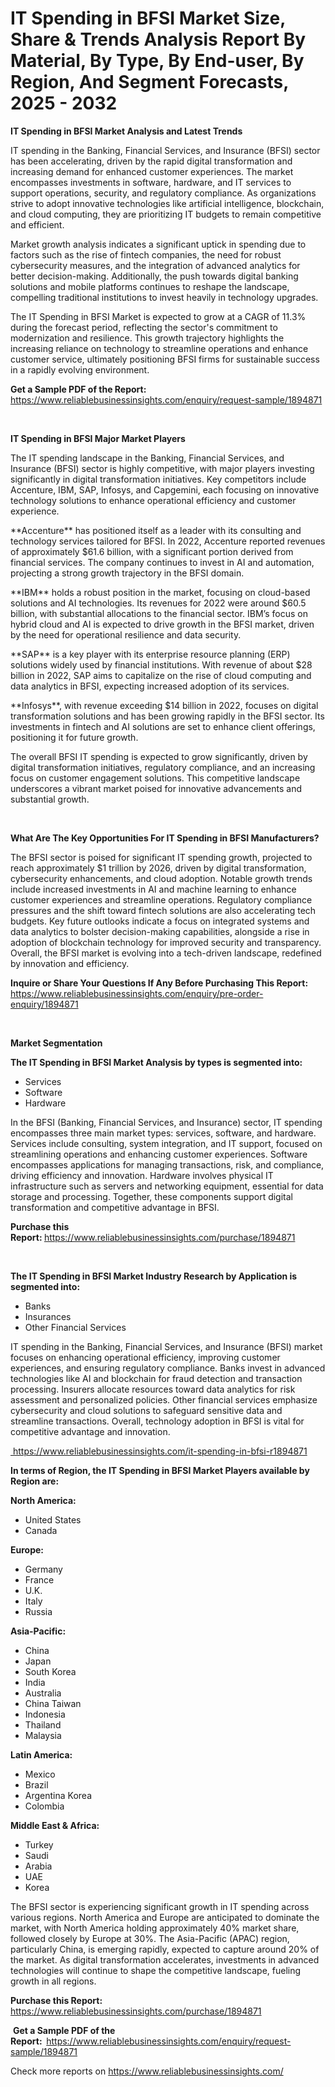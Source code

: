<p><h1>IT Spending in BFSI Market Size, Share & Trends Analysis Report By Material, By Type, By End-user, By Region, And Segment Forecasts, 2025 - 2032</h1></p><p><strong>IT Spending in BFSI Market Analysis and Latest Trends</strong></p>
<p><p>IT spending in the Banking, Financial Services, and Insurance (BFSI) sector has been accelerating, driven by the rapid digital transformation and increasing demand for enhanced customer experiences. The market encompasses investments in software, hardware, and IT services to support operations, security, and regulatory compliance. As organizations strive to adopt innovative technologies like artificial intelligence, blockchain, and cloud computing, they are prioritizing IT budgets to remain competitive and efficient.</p><p>Market growth analysis indicates a significant uptick in spending due to factors such as the rise of fintech companies, the need for robust cybersecurity measures, and the integration of advanced analytics for better decision-making. Additionally, the push towards digital banking solutions and mobile platforms continues to reshape the landscape, compelling traditional institutions to invest heavily in technology upgrades.</p><p>The IT Spending in BFSI Market is expected to grow at a CAGR of 11.3% during the forecast period, reflecting the sector's commitment to modernization and resilience. This growth trajectory highlights the increasing reliance on technology to streamline operations and enhance customer service, ultimately positioning BFSI firms for sustainable success in a rapidly evolving environment.</p></p>
<p><strong>Get a Sample PDF of the Report:&nbsp;</strong> <a href="https://www.reliablebusinessinsights.com/enquiry/request-sample/1894871?utm_campaign=96&utm_medium=2&utm_source=Github&utm_content=ia&utm_term=13012025&utm_id=it-spending-in-bfsi">https://www.reliablebusinessinsights.com/enquiry/request-sample/1894871</a></p>
<p>&nbsp;</p>
<p><strong>IT Spending in BFSI Major Market Players</strong></p>
<p><p>The IT spending landscape in the Banking, Financial Services, and Insurance (BFSI) sector is highly competitive, with major players investing significantly in digital transformation initiatives. Key competitors include Accenture, IBM, SAP, Infosys, and Capgemini, each focusing on innovative technology solutions to enhance operational efficiency and customer experience.</p><p>**Accenture** has positioned itself as a leader with its consulting and technology services tailored for BFSI. In 2022, Accenture reported revenues of approximately $61.6 billion, with a significant portion derived from financial services. The company continues to invest in AI and automation, projecting a strong growth trajectory in the BFSI domain.</p><p>**IBM** holds a robust position in the market, focusing on cloud-based solutions and AI technologies. Its revenues for 2022 were around $60.5 billion, with substantial allocations to the financial sector. IBM’s focus on hybrid cloud and AI is expected to drive growth in the BFSI market, driven by the need for operational resilience and data security.</p><p>**SAP** is a key player with its enterprise resource planning (ERP) solutions widely used by financial institutions. With revenue of about $28 billion in 2022, SAP aims to capitalize on the rise of cloud computing and data analytics in BFSI, expecting increased adoption of its services.</p><p>**Infosys**, with revenue exceeding $14 billion in 2022, focuses on digital transformation solutions and has been growing rapidly in the BFSI sector. Its investments in fintech and AI solutions are set to enhance client offerings, positioning it for future growth.</p><p>The overall BFSI IT spending is expected to grow significantly, driven by digital transformation initiatives, regulatory compliance, and an increasing focus on customer engagement solutions. This competitive landscape underscores a vibrant market poised for innovative advancements and substantial growth.</p></p>
<p>&nbsp;</p>
<p><strong>What Are The Key Opportunities For IT Spending in BFSI Manufacturers?</strong></p>
<p><p>The BFSI sector is poised for significant IT spending growth, projected to reach approximately $1 trillion by 2026, driven by digital transformation, cybersecurity enhancements, and cloud adoption. Notable growth trends include increased investments in AI and machine learning to enhance customer experiences and streamline operations. Regulatory compliance pressures and the shift toward fintech solutions are also accelerating tech budgets. Key future outlooks indicate a focus on integrated systems and data analytics to bolster decision-making capabilities, alongside a rise in adoption of blockchain technology for improved security and transparency. Overall, the BFSI market is evolving into a tech-driven landscape, redefined by innovation and efficiency.</p></p>
<p><strong>Inquire or Share Your Questions If Any Before Purchasing This Report:</strong> <a href="https://www.reliablebusinessinsights.com/enquiry/pre-order-enquiry/1894871?utm_campaign=96&utm_medium=2&utm_source=Github&utm_content=ia&utm_term=13012025&utm_id=it-spending-in-bfsi">https://www.reliablebusinessinsights.com/enquiry/pre-order-enquiry/1894871</a></p>
<p>&nbsp;</p>
<p><strong>Market Segmentation</strong></p>
<p><strong>The IT Spending in BFSI Market Analysis by types is segmented into:</strong></p>
<p><ul><li>Services</li><li>Software</li><li>Hardware</li></ul></p>
<p><p>In the BFSI (Banking, Financial Services, and Insurance) sector, IT spending encompasses three main market types: services, software, and hardware. Services include consulting, system integration, and IT support, focused on streamlining operations and enhancing customer experiences. Software encompasses applications for managing transactions, risk, and compliance, driving efficiency and innovation. Hardware involves physical IT infrastructure such as servers and networking equipment, essential for data storage and processing. Together, these components support digital transformation and competitive advantage in BFSI.</p></p>
<p><strong>Purchase this Report:&nbsp;</strong><a href="https://www.reliablebusinessinsights.com/purchase/1894871?utm_campaign=96&utm_medium=2&utm_source=Github&utm_content=ia&utm_term=13012025&utm_id=it-spending-in-bfsi">https://www.reliablebusinessinsights.com/purchase/1894871</a></p>
<p>&nbsp;</p>
<p><strong>The IT Spending in BFSI Market Industry Research by Application is segmented into:</strong></p>
<p><ul><li>Banks</li><li>Insurances</li><li>Other Financial Services</li></ul></p>
<p><p>IT spending in the Banking, Financial Services, and Insurance (BFSI) market focuses on enhancing operational efficiency, improving customer experiences, and ensuring regulatory compliance. Banks invest in advanced technologies like AI and blockchain for fraud detection and transaction processing. Insurers allocate resources toward data analytics for risk assessment and personalized policies. Other financial services emphasize cybersecurity and cloud solutions to safeguard sensitive data and streamline transactions. Overall, technology adoption in BFSI is vital for competitive advantage and innovation.</p></p>
<p><a href="https://www.reliablebusinessinsights.com/it-spending-in-bfsi-r1894871?utm_campaign=96&utm_medium=2&utm_source=Github&utm_content=ia&utm_term=13012025&utm_id=it-spending-in-bfsi">&nbsp;https://www.reliablebusinessinsights.com/it-spending-in-bfsi-r1894871</a></p>
<p><strong>In terms of Region, the IT Spending in BFSI Market Players available by Region are:</strong></p>
<p>
    <p> <strong> North America: </strong>
        <ul>
            <li>United States</li>
            <li>Canada</li>
        </ul>
        </p> 
    <p> <strong> Europe: </strong>
        <ul>
            <li>Germany</li>
            <li>France</li>
            <li>U.K.</li>
            <li>Italy</li>
            <li>Russia</li>
        </ul>
        </p> 
    <p> <strong> Asia-Pacific: </strong>
        <ul>
            <li>China</li>
            <li>Japan</li>
            <li>South Korea</li>
            <li>India</li>
            <li>Australia</li>
            <li>China Taiwan</li>
            <li>Indonesia</li>
            <li>Thailand</li>
            <li>Malaysia</li>
        </ul>
        </p> 
    <p> <strong> Latin America: </strong>
        <ul>
            <li>Mexico</li>
            <li>Brazil</li>
            <li>Argentina Korea</li>
            <li>Colombia</li>
        </ul>
        </p> 
    <p> <strong> Middle East & Africa: </strong>
        <ul>
            <li>Turkey</li>
            <li>Saudi</li>
            <li>Arabia</li>
            <li>UAE</li>
            <li>Korea</li>
        </ul>
    </p>
    </p>
<p><p>The BFSI sector is experiencing significant growth in IT spending across various regions. North America and Europe are anticipated to dominate the market, with North America holding approximately 40% market share, followed closely by Europe at 30%. The Asia-Pacific (APAC) region, particularly China, is emerging rapidly, expected to capture around 20% of the market. As digital transformation accelerates, investments in advanced technologies will continue to shape the competitive landscape, fueling growth in all regions.</p></p>
<p><strong>Purchase this Report: </strong><a href="https://www.reliablebusinessinsights.com/purchase/1894871?utm_campaign=96&utm_medium=2&utm_source=Github&utm_content=ia&utm_term=13012025&utm_id=it-spending-in-bfsi">https://www.reliablebusinessinsights.com/purchase/1894871</a></p>
<p>&nbsp;<strong>Get a Sample PDF of the Report:&nbsp;&nbsp;</strong><a href="https://www.reliablebusinessinsights.com/enquiry/request-sample/1894871?utm_campaign=96&utm_medium=2&utm_source=Github&utm_content=ia&utm_term=13012025&utm_id=it-spending-in-bfsi">https://www.reliablebusinessinsights.com/enquiry/request-sample/1894871</a></p>
<p><strong></strong></p>
<p>Check more reports on <a href="https://www.reliablebusinessinsights.com/?utm_campaign=96&utm_medium=2&utm_source=Github&utm_content=ia&utm_term=13012025&utm_id=it-spending-in-bfsi">https://www.reliablebusinessinsights.com/</a></p>